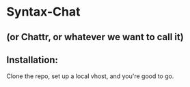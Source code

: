 Syntax-Chat
===========
(or Chattr, or whatever we want to call it)
-------------------------------------------

Installation:
-------------
Clone the repo, set up a local vhost, and you're good to go.
